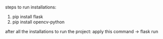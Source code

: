 steps to run
installations:
1. pip install flask
2. pip install opencv-python

after all the installations to run the project:
apply this command -> flask run
